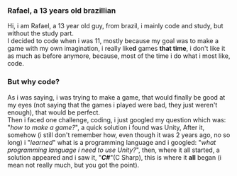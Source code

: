 ### Rafael, a 13 years old brazillian
 Hi, i am Rafael, a 13 year old guy, from brazil,
 i mainly code and study, but without the study
 part.<br/>I decided to code when i was 11, mostly
 because my goal was to make a game with my own
 imagination, i really like**d** games **that
 time**, i don't like it as much as before
 anymore, because, most of the time i do what i
 most like, code.
### But why code?
 As i was saying, i was trying to make a game,
 that would finally be good at my eyes (not
 saying that the games i played were bad, they
 just weren't enough), that would be perfect.<br/>
 Then i faced one challenge, coding, i just
 googled my question which was: "*how to make
 a game?*", a quick solution i found was Unity,
 After it, somehow (i still don't remember how,
 even though it was 2 years ago, no so long) i
 "*learned*" what is a programming language and
 i googled: "*what programming language i need
 to use Unity?*", then, where it all started, a
 solution appeared and i saw it, "_**C#**_"(C
 Sharp), this is where it **all** began (i mean
 not really much, but you got the point).
